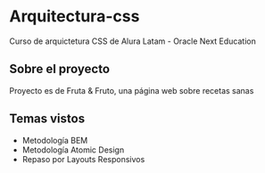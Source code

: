 # Arquitectura-css
Curso de arquictetura CSS de Alura Latam - Oracle Next Education

## Sobre el proyecto
Proyecto es de Fruta & Fruto, una página web sobre recetas sanas

## Temas vistos
- Metodología BEM
- Metodología Atomic Design
- Repaso por Layouts Responsivos





